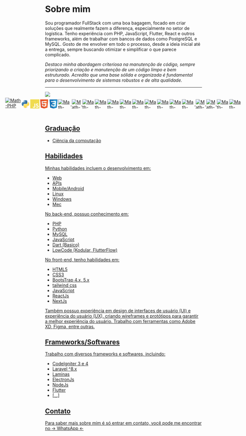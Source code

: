 # Sobre mim

Sou programador FullStack com uma boa bagagem, focado em criar soluções que realmente fazem a diferença, especialmente no setor de logística. Tenho experiência com PHP, JavaScript, Flutter, React e outros frameworks, além de trabalhar com bancos de dados como PostgreSQL e MySQL. Gosto de me envolver em todo o processo, desde a ideia inicial até a entrega, sempre buscando otimizar e simplificar o que parece complicado.

*Destaco minha abordagem criteriosa na manutenção de código, sempre priorizando a criação e manutenção de um código limpo e bem estruturado. Acredito que uma base sólida e organizada é fundamental para o desenvolvimento de sistemas robustos e de alta qualidade.*

<hr>
<div>
    <a href="https://github.com/SamTecDev7">
    <img height="152em" src="https://github-readme-stats.vercel.app/api/top-langs/?username=SamTecDev7&layout=compact&langs_count=7&theme=tokyonight"/>
  </div>
  <div style="display: flex; align-items: center;
  justify-content: center;"><br>
    <img align="center" alt="Math-PHP" height="40" width="50" src="https://cdn.jsdelivr.net/gh/devicons/devicon/icons/php/php-plain.svg" />
    <img align="center" alt="Math-Python" height="30" width="40" src="https://raw.githubusercontent.com/devicons/devicon/master/icons/python/python-original.svg">
    <img align="center" alt="Math-Js" height="30" width="40" src="https://raw.githubusercontent.com/devicons/devicon/master/icons/javascript/javascript-plain.svg">
    <img align="center" alt="Math-HTML" height="30" width="40" src="https://raw.githubusercontent.com/devicons/devicon/master/icons/html5/html5-original.svg">
    <img align="center" alt="Math-CSS" height="30" width="40" src="https://raw.githubusercontent.com/devicons/devicon/master/icons/css3/css3-original.svg">
    <img align="center" alt="Math-Bootstrap" height="30" width="40" src="https://cdn.jsdelivr.net/gh/devicons/devicon/icons/bootstrap/bootstrap-plain.svg" />
    &nbsp;<img align="center" alt="Math-TailwindCSS" height="30" width="30" src="https://avatars.githubusercontent.com/u/67109815?s=48&v=4">&nbsp;
    <img align="center" alt="Math-React" height="30" width="40" src="https://cdn.jsdelivr.net/gh/devicons/devicon/icons/react/react-original.svg" />
    <img align="center" alt="Math-NextJs" height="30" width="40" src="https://cdn.jsdelivr.net/gh/devicons/devicon/icons/nextjs/nextjs-original-wordmark.svg" />
    <img align="center" alt="Math-NodeJs" height="30" width="40" src="https://cdn.jsdelivr.net/gh/devicons/devicon/icons/nodejs/nodejs-original.svg" />
    <img align="center" alt="Math-ElectronJs" height="30" width="40" src="https://cdn.jsdelivr.net/gh/devicons/devicon/icons/electron/electron-original.svg" />
    <img align="center" alt="Math-Linux" height="30" width="40" src="https://cdn.jsdelivr.net/gh/devicons/devicon/icons/linux/linux-original.svg" />
    <img align="center" alt="Math-MySQL" height="30" width="40" src="https://cdn.jsdelivr.net/gh/devicons/devicon/icons/mysql/mysql-original.svg" />
    <img align="center" alt="Math-Dart" height="30" width="40" src="https://cdn.jsdelivr.net/gh/devicons/devicon/icons/dart/dart-original.svg" />
    <img align="center" alt="Math-Flutter" height="30" width="40" src="https://cdn.jsdelivr.net/gh/devicons/devicon/icons/flutter/flutter-original.svg" />
    <img align="center" alt="Math-CodeIgniter" height="30" width="40" src="https://cdn.jsdelivr.net/gh/devicons/devicon/icons/codeigniter/codeigniter-plain.svg" />
    &nbsp;<img align="center" alt="Math-Laravel" height="30" width="30" src="https://avatars.githubusercontent.com/u/958072?s=48&amp;v=4">
    &nbsp;<img align="center" alt="Math-Laminas" height="30" width="30" src="https://avatars.githubusercontent.com/u/58709497?s=48&v=4">&nbsp;
    <img align="center" alt="Math-AdobeXD" height="30" width="40" src="https://cdn.jsdelivr.net/gh/devicons/devicon/icons/xd/xd-plain.svg" />
    <img align="center" alt="Math-Figma" height="30" width="40" src="https://cdn.jsdelivr.net/gh/devicons/devicon/icons/figma/figma-original.svg" />

</div>
<br>

## Graduação

- Ciência da computação

## Habilidades

Minhas habilidades incluem o desenvolvimento em:
- Web
- APIs
- Mobile/Android
- Linux
- Windows
- Mec

No back-end, possuo conhecimento em:
- PHP
- Python
- MySQL
- JavaScript
- Dart (Basico)
- LowCode (Kodular, FlutterFlow)

No front-end, tenho habilidades em:
- HTML5
- CSS3
- BootsTrap 4.x, 5.x
- tailwind css
- JavaScript
- ReactJs
- NextJs

Também possuo experiência em design de interfaces de usuário (UI) e experiência do usuário (UX), criando wireframes e protótipos para garantir a melhor experiência do usuário. Trabalho com ferramentas como Adobe XD, Figma, entre outras.

## Frameworks/Softwares

Trabalho com diversos frameworks e softwares, incluindo:
- CodeIgniter 3 e 4
- Laravel ^8.x
- Laminas
- ElectronJs
- NodeJs
- Flutter
- [...]

## Contato

Para saber mais sobre mim é só entrar em contato, você pode me encontrar no <a href="https://wa.me/5562992313758">-> WhatsApp <-</a>

